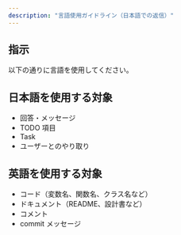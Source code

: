```yaml
---
description: "言語使用ガイドライン（日本語での返信）"
---
```


## 指示

以下の通りに言語を使用してください。

## 日本語を使用する対象

- 回答・メッセージ
- TODO 項目
- Task
- ユーザーとのやり取り

## 英語を使用する対象

- コード（変数名、関数名、クラス名など）
- ドキュメント（README、設計書など）
- コメント
- commit メッセージ
